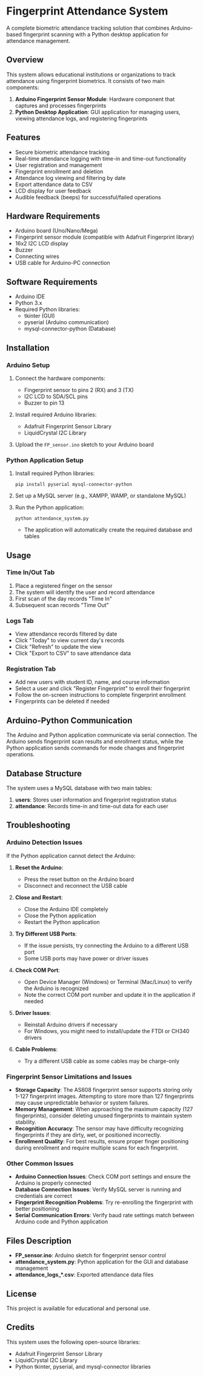 # Fingerprint Attendance System

A complete biometric attendance tracking solution that combines Arduino-based fingerprint scanning with a Python desktop application for attendance management.

## Overview

This system allows educational institutions or organizations to track attendance using fingerprint biometrics. It consists of two main components:

1. **Arduino Fingerprint Sensor Module**: Hardware component that captures and processes fingerprints
2. **Python Desktop Application**: GUI application for managing users, viewing attendance logs, and registering fingerprints

## Features

- Secure biometric attendance tracking
- Real-time attendance logging with time-in and time-out functionality
- User registration and management
- Fingerprint enrollment and deletion
- Attendance log viewing and filtering by date
- Export attendance data to CSV
- LCD display for user feedback
- Audible feedback (beeps) for successful/failed operations

## Hardware Requirements

- Arduino board (Uno/Nano/Mega)
- Fingerprint sensor module (compatible with Adafruit Fingerprint library)
- 16x2 I2C LCD display
- Buzzer
- Connecting wires
- USB cable for Arduino-PC connection

## Software Requirements

- Arduino IDE
- Python 3.x
- Required Python libraries:
  - tkinter (GUI)
  - pyserial (Arduino communication)
  - mysql-connector-python (Database)

## Installation

### Arduino Setup

1. Connect the hardware components:
   - Fingerprint sensor to pins 2 (RX) and 3 (TX)
   - I2C LCD to SDA/SCL pins
   - Buzzer to pin 13

2. Install required Arduino libraries:
   - Adafruit Fingerprint Sensor Library
   - LiquidCrystal I2C Library

3. Upload the `FP_sensor.ino` sketch to your Arduino board

### Python Application Setup

1. Install required Python libraries:
   ```
   pip install pyserial mysql-connector-python
   ```

2. Set up a MySQL server (e.g., XAMPP, WAMP, or standalone MySQL)

3. Run the Python application:
   ```
   python attendance_system.py
   ```
   - The application will automatically create the required database and tables

## Usage

### Time In/Out Tab

1. Place a registered finger on the sensor
2. The system will identify the user and record attendance
3. First scan of the day records "Time In"
4. Subsequent scan records "Time Out"

### Logs Tab

- View attendance records filtered by date
- Click "Today" to view current day's records
- Click "Refresh" to update the view
- Click "Export to CSV" to save attendance data

### Registration Tab

- Add new users with student ID, name, and course information
- Select a user and click "Register Fingerprint" to enroll their fingerprint
- Follow the on-screen instructions to complete fingerprint enrollment
- Fingerprints can be deleted if needed

## Arduino-Python Communication

The Arduino and Python application communicate via serial connection. The Arduino sends fingerprint scan results and enrollment status, while the Python application sends commands for mode changes and fingerprint operations.

## Database Structure

The system uses a MySQL database with two main tables:

1. **users**: Stores user information and fingerprint registration status
2. **attendance**: Records time-in and time-out data for each user

## Troubleshooting

### Arduino Detection Issues

If the Python application cannot detect the Arduino:

1. **Reset the Arduino**:
   - Press the reset button on the Arduino board
   - Disconnect and reconnect the USB cable

2. **Close and Restart**:
   - Close the Arduino IDE completely
   - Close the Python application
   - Restart the Python application

3. **Try Different USB Ports**:
   - If the issue persists, try connecting the Arduino to a different USB port
   - Some USB ports may have power or driver issues

4. **Check COM Port**:
   - Open Device Manager (Windows) or Terminal (Mac/Linux) to verify the Arduino is recognized
   - Note the correct COM port number and update it in the application if needed

5. **Driver Issues**:
   - Reinstall Arduino drivers if necessary
   - For Windows, you might need to install/update the FTDI or CH340 drivers

6. **Cable Problems**:
   - Try a different USB cable as some cables may be charge-only

### Fingerprint Sensor Limitations and Issues

- **Storage Capacity**: The AS608 fingerprint sensor supports storing only 1-127 fingerprint images. Attempting to store more than 127 fingerprints may cause unpredictable behavior or system failures.
- **Memory Management**: When approaching the maximum capacity (127 fingerprints), consider deleting unused fingerprints to maintain system stability.
- **Recognition Accuracy**: The sensor may have difficulty recognizing fingerprints if they are dirty, wet, or positioned incorrectly.
- **Enrollment Quality**: For best results, ensure proper finger positioning during enrollment and require multiple scans for each fingerprint.

### Other Common Issues

- **Arduino Connection Issues**: Check COM port settings and ensure the Arduino is properly connected
- **Database Connection Issues**: Verify MySQL server is running and credentials are correct
- **Fingerprint Recognition Problems**: Try re-enrolling the fingerprint with better positioning
- **Serial Communication Errors**: Verify baud rate settings match between Arduino code and Python application

## Files Description

- **FP_sensor.ino**: Arduino sketch for fingerprint sensor control
- **attendance_system.py**: Python application for the GUI and database management
- **attendance_logs_*.csv**: Exported attendance data files

## License

This project is available for educational and personal use.

## Credits

This system uses the following open-source libraries:
- Adafruit Fingerprint Sensor Library
- LiquidCrystal I2C Library
- Python tkinter, pyserial, and mysql-connector libraries

